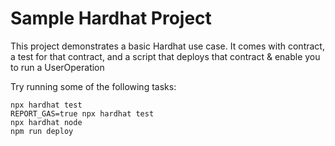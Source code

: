 # Sample Hardhat Project

This project demonstrates a basic Hardhat use case. It comes with contract, a test for that contract, and a script that deploys that contract & enable you to run a UserOperation

Try running some of the following tasks:

```shell
npx hardhat test
REPORT_GAS=true npx hardhat test
npx hardhat node
npm run deploy
```
